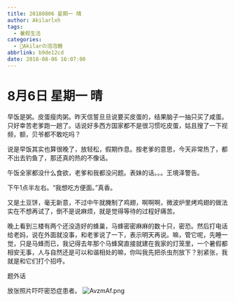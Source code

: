 ```yaml
---
title: 20180806 星期一 晴
author: Akilarlxh
tags:
  - 暑假生活
categories:
  - 🍬Akilarの泡泡糖
abbrlink: b9de12cd
date: 2018-08-06 16:07:00
---
```

# 8月6日 星期一 晴

早饭是粥。皮蛋瘦肉粥。昨天信誓旦旦说要买皮蛋的，结果脑子一抽只买了咸蛋。只好幸苦老爹跑一趟了。话说好多西方国家都不是很习惯吃皮蛋，姑且搜了一下视频，额，贝爷都不敢吃吗？

说是早饭其实也算很晚了，放轻松，假期作息。按老爹的意思，今天非常热了，都不出去钓鱼了，那还真的热的不像话。

午饭全家都没什么食欲，老爹和我都没问题。表妹的话。。。王境泽警告。

下午1点半左右。“我想吃方便面。”真香。

又是土豆饼，毫无新意，不过中午就腌制了鸡翅，啊啊啊，微波炉里烤鸡翅的做法实在不想再试了，倒不是说麻烦，就是觉得等待的过程好痛苦。

晚上看到三楼有两个还没造好的蜂巢，马蜂密密麻麻的数十只，密恐。然后打电话给老妈，说在外面就没事，和老爹说了一下，表示明天再说。嘛，管它呢，先睡一觉，只是马蜂而已，我记得去年那个马蜂窝直接就建在我家的灯笼里，一个暑假都相安无事，人与自然还是可以和谐相处的嘛，你叫我先把杀虫剂放下？别紧张，我就是和它们打个招呼。

题外话

放张照片吓吓密恐症患者。
![AvzmAf.png](https://s2.ax1x.com/2019/04/16/AvzmAf.png)

